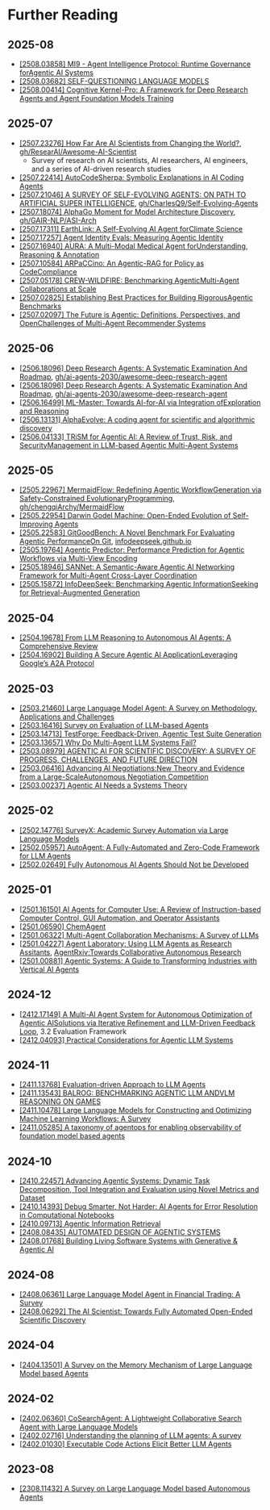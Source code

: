 # Further Reading

## 2025-08

- [[2508.03858] MI9 - Agent Intelligence Protocol: Runtime Governance forAgentic AI Systems](https://arxiv.org/pdf/2508.03858)
- [[2508.03682] SELF-QUESTIONING LANGUAGE MODELS](https://www.arxiv.org/pdf/2508.03682)
- [[2508.00414] Cognitive Kernel-Pro: A Framework for Deep Research Agents and Agent Foundation Models Training](https://www.arxiv.org/abs/2508.00414)

## 2025-07

- [[2507.23276] How Far Are AI Scientists from Changing the World?](https://arxiv.org/abs/2507.23276), [gh/ResearAI/Awesome-AI-Scientist](https://github.com/ResearAI/Awesome-AI-Scientist)
  - Survey of research on AI scientists, AI researchers, AI engineers, and a series of AI-driven research studies
- [[2507.22414] AutoCodeSherpa: Symbolic Explanations in AI Coding Agents](https://arxiv.org/pdf/2507.22414)
- [[2507.21046] A SURVEY OF SELF-EVOLVING AGENTS: ON PATH TO ARTIFICIAL SUPER INTELLIGENCE](https://arxiv.org/abs/2507.21046), [gh/CharlesQ9/Self-Evolving-Agents](https://github.com/CharlesQ9/Self-Evolving-Agents)
- [[2507.18074] AlphaGo Moment for Model Architecture Discovery](https://arxiv.org/abs/2507.18074), [gh/GAIR-NLP/ASI-Arch](https://github.com/GAIR-NLP/ASI-Arch)
- [[2507.17311] EarthLink: A Self-Evolving AI Agent forClimate Science](https://arxiv.org/pdf/2507.17311)
- [[2507.17257] Agent Identity Evals: Measuring Agentic Identity](https://arxiv.org/pdf/2507.17257)
- [[2507.16940] AURA: A Multi-Modal Medical Agent forUnderstanding, Reasoning & Annotation](https://arxiv.org/pdf/2507.16940)
- [[2507.10584] ARPaCCino: An Agentic-RAG for Policy as CodeCompliance](https://arxiv.org/pdf/2507.10584)
- [[2507.05178] CREW-WILDFIRE: Benchmarking AgenticMulti-Agent Collaborations at Scale](https://arxiv.org/pdf/2507.05178)
- [[2507.02825] Establishing Best Practices for Building RigorousAgentic Benchmarks](https://arxiv.org/pdf/2507.02825)
- [[2507.02097] The Future is Agentic: Definitions, Perspectives, and OpenChallenges of Multi-Agent Recommender Systems](https://arxiv.org/pdf/2507.02097)

## 2025-06

- [[2506.18096] Deep Research Agents: A Systematic Examination And Roadmap](https://arxiv.org/abs/2506.18096), [gh/ai-agents-2030/awesome-deep-research-agent](https://github.com/ai-agents-2030/awesome-deep-research-agent)
- [[2506.18096] Deep Research Agents: A Systematic Examination And Roadmap](https://arxiv.org/abs/2506.18096), [gh/ai-agents-2030/awesome-deep-research-agent](https://github.com/ai-agents-2030/awesome-deep-research-agent)
- [[2506.16499] ML-Master: Towards AI-for-AI via Integration ofExploration and Reasoning](https://arxiv.org/pdf/2506.16499)
- [[2506.13131] AlphaEvolve: A coding agent for scientific and algorithmic discovery](https://arxiv.org/pdf/2506.13131)
- [[2506.04133] TRiSM for Agentic AI: A Review of Trust, Risk, and SecurityManagement in LLM-based Agentic Multi-Agent Systems](https://arxiv.org/pdf/2506.04133)

## 2025-05

- [[2505.22967] MermaidFlow: Redefining Agentic WorkflowGeneration via Safety-Constrained EvolutionaryProgramming](https://arxiv.org/pdf/2505.22967), [gh/chengqiArchy/MermaidFlow](https://github.com/chengqiArchy/MermaidFlow)
- [[2505.22954] Darwin Godel Machine: Open-Ended Evolution of Self-Improving Agents](https://arxiv.org/abs/2505.22954)
- [[2505.22583] GitGoodBench: A Novel Benchmark For Evaluating Agentic PerformanceOn Git](https://arxiv.org/pdf/2505.22583), [infodeepseek.github.io](https://infodeepseek.github.io/)
- [[2505.19764] Agentic Predictor: Performance Prediction for Agentic Workflows via Multi-View Encoding](https://arxiv.org/pdf/2505.19764)
- [[2505.18946] SANNet: A Semantic-Aware Agentic AI Networking Framework for Multi-Agent Cross-Layer Coordination](https://arxiv.org/pdf/2505.18946)
- [[2505.15872] InfoDeepSeek: Benchmarking Agentic InformationSeeking for Retrieval-Augmented Generation](https://arxiv.org/pdf/2505.15872)

## 2025-04

- [[2504.19678] From LLM Reasoning to Autonomous AI Agents: A Comprehensive Review](https://arxiv.org/abs/2504.19678)
- [[2504.16902] Building A Secure Agentic AI ApplicationLeveraging Google’s A2A Protocol](https://arxiv.org/pdf/2504.16902)

## 2025-03

- [[2503.21460] Large Language Model Agent: A Survey on Methodology, Applications and Challenges](https://arxiv.org/abs/2503.21460)
- [[2503.16416] Survey on Evaluation of LLM-based Agents](https://arxiv.org/abs/2503.16416)
- [[2503.14713] TestForge: Feedback-Driven, Agentic Test Suite Generation](https://arxiv.org/pdf/2503.14713)
- [[2503.13657] Why Do Multi-Agent LLM Systems Fail?](https://arxiv.org/abs/2503.13657)
- [[2503.08979] AGENTIC AI FOR SCIENTIFIC DISCOVERY: A SURVEY OF PROGRESS, CHALLENGES, AND FUTURE DIRECTION](https://arxiv.org/pdf/2503.08979)
- [[2503.06416] Advancing AI Negotiations:New Theory and Evidence from a Large-ScaleAutonomous Negotiation Competition](https://arxiv.org/pdf/2503.06416)
- [[2503.00237] Agentic AI Needs a Systems Theory](https://arxiv.org/pdf/2503.00237)

## 2025-02

- [[2502.14776] SurveyX: Academic Survey Automation via Large Language Models](https://arxiv.org/abs/2502.14776)
- [[2502.05957] AutoAgent: A Fully-Automated and Zero-Code Framework for LLM Agents](https://arxiv.org/abs/2502.05957)
- [[2502.02649] Fully Autonomous AI Agents Should Not be Developed](https://arxiv.org/abs/2502.02649)

## 2025-01

- [[2501.16150] AI Agents for Computer Use: A Review of Instruction-based Computer Control, GUI Automation, and Operator Assistants](https://arxiv.org/abs/2501.16150)
- [[2501.06590] ChemAgent](https://arxiv.org/abs/2501.06590)
- [[2501.06322] Multi-Agent Collaboration Mechanisms: A Survey of LLMs](https://arxiv.org/abs/2501.06322)
- [[2501.04227] Agent Laboratory: Using LLM Agents as Research Assitants](https://arxiv.org/abs/2501.04227), [AgentRxiv:Towards Collaborative Autonomous Research](https://agentrxiv.github.io/)
- [[2501.00881] Agentic Systems: A Guide to Transforming Industries with Vertical AI Agents](https://arxiv.org/abs/2501.00881)

## 2024-12

- [[2412.17149] A Multi-AI Agent System for Autonomous Optimization of Agentic AISolutions via Iterative Refinement and LLM-Driven Feedback Loop](https://arxiv.org/pdf/2412.17149), 3.2 Evaluation Framework
- [[2412.04093] Practical Considerations for Agentic LLM Systems](https://arxiv.org/abs/2412.04093)

## 2024-11

- [[2411.13768] Evaluation-driven Approach to LLM Agents](https://arxiv.org/abs/2411.13768)
- [[2411.13543] BALROG: BENCHMARKING AGENTIC LLM ANDVLM REASONING ON GAMES](https://arxiv.org/pdf/2411.13543)
- [[2411.10478] Large Language Models for Constructing and Optimizing Machine Learning Workflows: A Survey](https://arxiv.org/abs/2411.10478)
- [[2411.05285] A taxonomy of agentops for enabling observability of foundation model based agents](https://arxiv.org/abs/2411.05285)

## 2024-10

- [[2410.22457] Advancing Agentic Systems: Dynamic Task Decomposition, Tool Integration and Evaluation using Novel Metrics and Dataset](https://arxiv.org/abs/2410.22457)
- [[2410.14393] Debug Smarter, Not Harder: AI Agents for Error Resolution in Computational Notebooks](https://arxiv.org/pdf/2410.14393)
- [[2410.09713] Agentic Information Retrieval](https://arxiv.org/pdf/2410.09713)
- [[2408.08435] AUTOMATED DESIGN OF AGENTIC SYSTEMS](https://arxiv.org/pdf/2408.08435)
- [[2408.01768] Building Living Software Systems with Generative & Agentic AI](https://arxiv.org/pdf/2408.01768)

## 2024-08

- [[2408.06361] Large Language Model Agent in Financial Trading: A Survey](https://arxiv.org/abs/2408.06361)
- [[2408.06292] The AI Scientist: Towards Fully Automated Open-Ended Scientific Discovery](https://arxiv.org/abs/2408.06292)

## 2024-04

- [[2404.13501] A Survey on the Memory Mechanism of Large Language Model based Agents](https://arxiv.org/pdf/2404.13501)

## 2024-02

- [[2402.06360] CoSearchAgent: A Lightweight Collaborative Search Agent with Large Language Models](https://arxiv.org/abs/2402.06360)
- [[2402.02716] Understanding the planning of LLM agents: A survey](https://arxiv.org/abs/2402.02716)
- [[2402.01030] Executable Code Actions Elicit Better LLM Agents](https://arxiv.org/abs/2402.01030)

## 2023-08

- [[2308.11432] A Survey on Large Language Model based Autonomous Agents](https://arxiv.org/abs/2308.11432)
